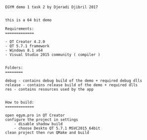 
	EGYM demo 1 task 2 by Djeradi Djibril 2017


	this is a 64 bit demo

	Requirements:
	=============

	- QT Creator 4.2.0
	- QT 5.7.1 framework
	- Windows 8.1 x64
	- Visual Studio 2015 community ( compiler )


	Folders:
	========
	
	debug - contains debug build of the demo + required debug dlls
	release - contains release build of the demo + required dlls
	res - contains resources used by the app


	How to build:
	=============
	
	open egym.pro in QT Creator
	configure the project in settings 
	    - disable shadow build
	    - choose Deskto QT 5.7.1 MSVC2015_64bit   
	clean project then run QMake and build

